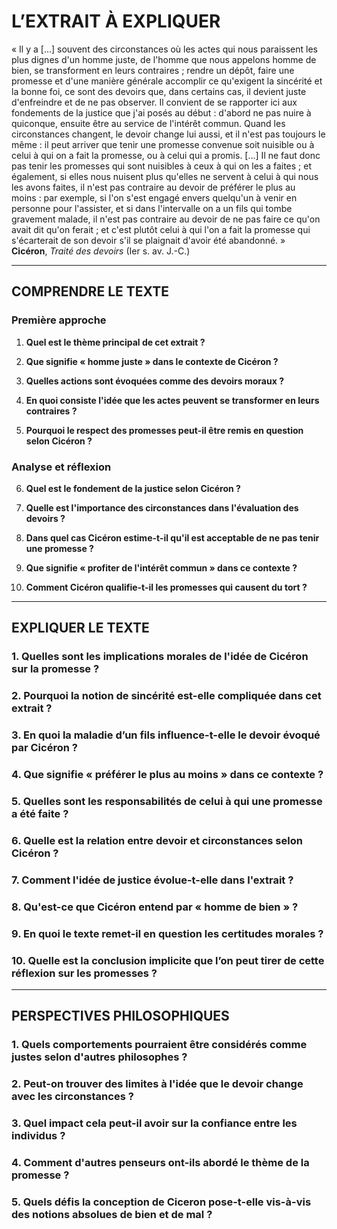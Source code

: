 # L’EXTRAIT À EXPLIQUER

« Il y a […] souvent des circonstances où les actes qui nous paraissent les plus dignes d'un homme juste, de l'homme que nous appelons homme de bien, se transforment en leurs contraires ; rendre un dépôt, faire une promesse et d'une manière générale accomplir ce qu'exigent la sincérité et la bonne foi, ce sont des devoirs que, dans certains cas, il devient juste d'enfreindre et de ne pas observer. Il convient de se rapporter ici aux fondements de la justice que j'ai posés au début : d'abord ne pas nuire à quiconque, ensuite être au service de l'intérêt commun. Quand les circonstances changent, le devoir change lui aussi, et il n'est pas toujours le même : il peut arriver que tenir une promesse convenue soit nuisible ou à celui à qui on a fait la promesse, ou à celui qui a promis. […] Il ne faut donc pas tenir les promesses qui sont nuisibles à ceux à qui on les a faites ; et également, si elles nous nuisent plus qu'elles ne servent à celui à qui nous les avons faites, il n'est pas contraire au devoir de préférer le plus au moins : par exemple, si l'on s'est engagé envers quelqu'un à venir en personne pour l'assister, et si dans l'intervalle on a un fils qui tombe gravement malade, il n'est pas contraire au devoir de ne pas faire ce qu'on avait dit qu'on ferait ; et c'est plutôt celui à qui l'on a fait la promesse qui s'écarterait de son devoir s'il se plaignait d'avoir été abandonné. »  
**Cicéron**, *Traité des devoirs* (Ier s. av. J.-C.)

---

## COMPRENDRE LE TEXTE

### Première approche

1. **Quel est le thème principal de cet extrait ?**

2. **Que signifie « homme juste » dans le contexte de Cicéron ?**

3. **Quelles actions sont évoquées comme des devoirs moraux ?**

4. **En quoi consiste l'idée que les actes peuvent se transformer en leurs contraires ?**

5. **Pourquoi le respect des promesses peut-il être remis en question selon Cicéron ?**

### Analyse et réflexion

6. **Quel est le fondement de la justice selon Cicéron ?**

7. **Quelle est l'importance des circonstances dans l'évaluation des devoirs ?**

8. **Dans quel cas Cicéron estime-t-il qu'il est acceptable de ne pas tenir une promesse ?**

9. **Que signifie « profiter de l'intérêt commun » dans ce contexte ?**

10. **Comment Cicéron qualifie-t-il les promesses qui causent du tort ?**

---

## EXPLIQUER LE TEXTE

### 1. Quelles sont les implications morales de l'idée de Cicéron sur la promesse ?  

### 2. Pourquoi la notion de sincérité est-elle compliquée dans cet extrait ?  

### 3. En quoi la maladie d’un fils influence-t-elle le devoir évoqué par Cicéron ?  

### 4. Que signifie « préférer le plus au moins » dans ce contexte ?  

### 5. Quelles sont les responsabilités de celui à qui une promesse a été faite ?  

### 6. Quelle est la relation entre devoir et circonstances selon Cicéron ?  

### 7. Comment l'idée de justice évolue-t-elle dans l'extrait ?  

### 8. Qu'est-ce que Cicéron entend par « homme de bien » ?  

### 9. En quoi le texte remet-il en question les certitudes morales ?  

### 10. Quelle est la conclusion implicite que l’on peut tirer de cette réflexion sur les promesses ?  

---

## PERSPECTIVES PHILOSOPHIQUES

### 1. Quels comportements pourraient être considérés comme justes selon d'autres philosophes ?  

### 2. Peut-on trouver des limites à l'idée que le devoir change avec les circonstances ?  

### 3. Quel impact cela peut-il avoir sur la confiance entre les individus ?  

### 4. Comment d'autres penseurs ont-ils abordé le thème de la promesse ?  

### 5. Quels défis la conception de Ciceron pose-t-elle vis-à-vis des notions absolues de bien et de mal ?  